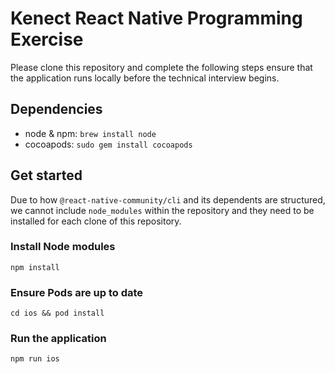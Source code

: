 # Kenect React Native Programming Exercise
Please clone this repository and complete the following steps ensure that the application runs locally before the technical interview begins.

## Dependencies
- node & npm: `brew install node`
- cocoapods: `sudo gem install cocoapods`

## Get started
Due to how `@react-native-community/cli` and its dependents are structured, we cannot include `node_modules` within the repository and they need to be installed for each clone of this repository. 

### Install Node modules
`npm install`

### Ensure Pods are up to date
`cd ios && pod install`

### Run the application
`npm run ios`
